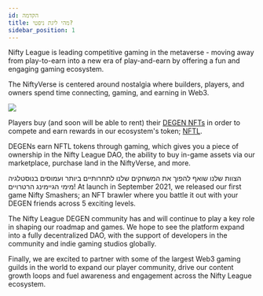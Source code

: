 ```yaml
---
id: הקדמה
title: מהי ליגת ניפטי?
sidebar_position: 1
---
```


Nifty League is leading competitive gaming in the metaverse - moving away from play-to-earn into a new era of play-and-earn by offering a fun and engaging gaming ecosystem.

The NiftyVerse is centered around nostalgia where builders, players, and owners spend time connecting, gaming, and earning in Web3.

![](/img/story.gif)

Players buy (and soon will be able to rent) their [DEGEN NFTs](https://opensea.io/collection/niftydegen) in order to compete and earn rewards in our ecosystem's token; [NFTL](https://www.coingecko.com/en/coins/nifty-league).

DEGENs earn NFTL tokens through gaming, which gives you a piece of ownership in the Nifty League DAO, the ability to buy in-game assets via our marketplace, purchase land in the NiftyVerse, and more.

הצוות שלנו שואף להפוך את המשחקים שלנו לתחרותיים ביותר ועמוסים בנוסטלגיה מימי הגיימינג הרטרויים! At launch in September 2021, we released our first game Nifty Smashers; an NFT brawler where you battle it out with your DEGEN friends across 5 exciting levels.

The Nifty League DEGEN community has and will continue to play a key role in shaping our roadmap and games. We hope to see the platform expand into a fully decentralized DAO, with the support of developers in the community and indie gaming studios globally.

Finally, we are excited to partner with some of the largest Web3 gaming guilds in the world to expand our player community, drive our content growth loops and fuel awareness and engagement across the Nifty League ecosystem.
